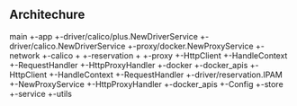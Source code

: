 ## Architechure

main
+-app
  +-driver/calico/plus.NewDriverService
  +-driver/calico.NewDriverService
  +-proxy/docker.NewProxyService
+-network
  +-calico
    +
  +-reservation
    +
+-proxy
  +-HttpClient
  +-HandleContext
  +-RequestHandler
  +-HttpProxyHandler
  +-docker
    +-docker_apis
      +-HttpClient
      +-HandleContext
      +-RequestHandler
      +-driver/reservation.IPAM
    +-NewProxyService
      +-HttpProxyHandler
      +-docker_apis
    +-Config
+-store
+-service
+-utils


